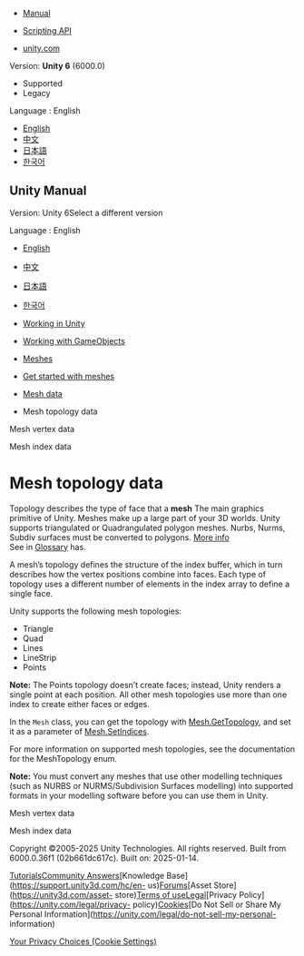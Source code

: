 [](https://docs.unity3d.com)

  * [Manual](../Manual/index.html)
  * [Scripting API](../ScriptReference/index.html)

  * [unity.com](https://unity.com/)

Version: **Unity 6** (6000.0)

  * Supported
  * Legacy

Language : English

  * [English](/Manual/mesh-topology-data.html)
  * [中文](/cn/current/Manual/mesh-topology-data.html)
  * [日本語](/ja/current/Manual/mesh-topology-data.html)
  * [한국어](/kr/current/Manual/mesh-topology-data.html)

[](https://docs.unity3d.com)

## Unity Manual

Version: Unity 6Select a different version

Language : English

  * [English](/Manual/mesh-topology-data.html)
  * [中文](/cn/current/Manual/mesh-topology-data.html)
  * [日本語](/ja/current/Manual/mesh-topology-data.html)
  * [한국어](/kr/current/Manual/mesh-topology-data.html)

  * [Working in Unity](working-in-unity.html)
  * [Working with GameObjects](working-with-gameobjects.html)
  * [Meshes](mesh.html)
  * [Get started with meshes](get-started-with-meshes.html)
  * [Mesh data](AnatomyofaMesh.html)
  * Mesh topology data

[](mesh-vertex-data.html)

Mesh vertex data

[](mesh-index-data.html)

Mesh index data

# Mesh topology data

Topology describes the type of face that a **mesh** The main graphics
primitive of Unity. Meshes make up a large part of your 3D worlds. Unity
supports triangulated or Quadrangulated polygon meshes. Nurbs, Nurms, Subdiv
surfaces must be converted to polygons. [More info](mesh.html)  
See in [Glossary](Glossary.html#Mesh) has.

A mesh’s topology defines the structure of the index buffer, which in turn
describes how the vertex positions combine into faces. Each type of topology
uses a different number of elements in the index array to define a single
face.

Unity supports the following mesh topologies:

  * Triangle
  * Quad
  * Lines
  * LineStrip
  * Points

**Note:** The Points topology doesn’t create faces; instead, Unity renders a
single point at each position. All other mesh topologies use more than one
index to create either faces or edges.

In the `Mesh` class, you can get the topology with
[Mesh.GetTopology](../ScriptReference/Mesh.GetTopology.html), and set it as a
parameter of [Mesh.SetIndices](../ScriptReference/Mesh.SetIndices.html).

For more information on supported mesh topologies, see the documentation for
the MeshTopology enum.

**Note:** You must convert any meshes that use other modelling techniques
(such as NURBS or NURMS/Subdivision Surfaces modelling) into supported formats
in your modelling software before you can use them in Unity.

[](mesh-vertex-data.html)

Mesh vertex data

[](mesh-index-data.html)

Mesh index data

Copyright ©2005-2025 Unity Technologies. All rights reserved. Built from
6000.0.36f1 (02b661dc617c). Built on: 2025-01-14.

[Tutorials](https://learn.unity.com/)[Community
Answers](https://answers.unity3d.com)[Knowledge
Base](https://support.unity3d.com/hc/en-
us)[Forums](https://forum.unity3d.com)[Asset Store](https://unity3d.com/asset-
store)[Terms of
use](https://docs.unity3d.com/Manual/TermsOfUse.html)[Legal](https://unity.com/legal)[Privacy
Policy](https://unity.com/legal/privacy-
policy)[Cookies](https://unity.com/legal/cookie-policy)[Do Not Sell or Share
My Personal Information](https://unity.com/legal/do-not-sell-my-personal-
information)

[Your Privacy Choices (Cookie Settings)](javascript:void\(0\);)


